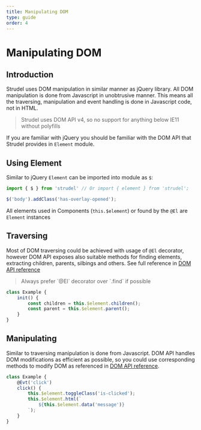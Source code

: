 ```yaml
---
title: Manipulating DOM
type: guide
order: 4
---
```


# Manipulating DOM

## Introduction

Strudel uses DOM manipulation in similar manner as jQuery library. All DOM manipulation is done from Javascript in unobtrusive manner. This means all the traversing, manipulation and event handling is done in Javascript code, not in HTML.

<blockquote class="alert">Strudel uses DOM API v4, so no support for anything below IE11 without polyfills</blockquote>

If you are familiar with jQuery you should be familiar with the DOM API that Strudel provides in `Element` module.

## Using Element

Similar to jQuery `Element` can be imported into module as `$`:

```js
import { $ } from 'strudel' // Or import { element } from 'strudel';

$('body').addClass('has-overlay-opened');

```

All elements used in Components (`this.$element`) or found by the `@El` are `Element` instances

## Traversing

Most of DOM traversing could be achieved with usage of `@El` decorator, however DOM API exposes also suitable methods for finding elements, extracting children, parents, silbings and others. See full reference in [DOM API reference](http://strudeljs.org/api/#find)

<blockquote class="alert">Always prefer `@El` decorator over `.find` if possible</blockquote>

```js
class Example {
    init() {
        const children = this.$element.children();
        const parent = this.$element.parent();
    }
}

```

## Manipulating

Similar to traversing manipulation is done from Javascript. DOM API handles DOM modifications as efficient as possible, so you could use corresponding methods to modify DOM as referenced in [DOM API reference](http://strudeljs.org/api/#html).

```js
class Example {
    @Evt('click')
    click() {
        this.$element.toggleClass('is-clicked');
        this.$element.html(`
            ${this.$element.data('message')}
        `);
    }
}

```



